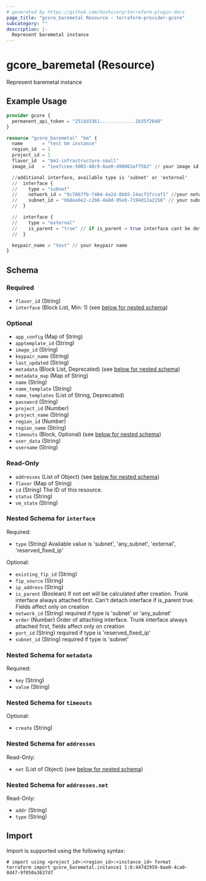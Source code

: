 ```yaml
---
# generated by https://github.com/hashicorp/terraform-plugin-docs
page_title: "gcore_baremetal Resource - terraform-provider-gcore"
subcategory: ""
description: |-
  Represent baremetal instance
---
```


# gcore_baremetal (Resource)

Represent baremetal instance

## Example Usage

```terraform
provider gcore {
  permanent_api_token = "251$d3361.............1b35f26d8"
}

resource "gcore_baremetal" "bm" {
  name       = "test bm instance"
  region_id  = 1
  project_id = 1
  flavor_id  = "bm1-infrastructure-small"
  image_id   = "1ee7ccee-5003-48c9-8ae0-d96063af75b2" // your image id

  //additional interface, available type is 'subnet' or 'external'
  //  interface {
  //	type = "subnet"
  //	network_id = "9c7867fb-f404-4a2d-8bb5-24acf2fccaf1" //your network_id
  //	subnet_id = "b68ea6e2-c2b6-4a8d-95eb-7194d12a2156" // your subnet_id
  //  }

  //  interface {
  //	type = "external"
  //    is_parent = "true" // if is_parent = true interface cant be detached, and always connected first
  //  }

  keypair_name = "test" // your keypair name
}
```

<!-- schema generated by tfplugindocs -->
## Schema

### Required

- `flavor_id` (String)
- `interface` (Block List, Min: 1) (see [below for nested schema](#nestedblock--interface))

### Optional

- `app_config` (Map of String)
- `apptemplate_id` (String)
- `image_id` (String)
- `keypair_name` (String)
- `last_updated` (String)
- `metadata` (Block List, Deprecated) (see [below for nested schema](#nestedblock--metadata))
- `metadata_map` (Map of String)
- `name` (String)
- `name_template` (String)
- `name_templates` (List of String, Deprecated)
- `password` (String)
- `project_id` (Number)
- `project_name` (String)
- `region_id` (Number)
- `region_name` (String)
- `timeouts` (Block, Optional) (see [below for nested schema](#nestedblock--timeouts))
- `user_data` (String)
- `username` (String)

### Read-Only

- `addresses` (List of Object) (see [below for nested schema](#nestedatt--addresses))
- `flavor` (Map of String)
- `id` (String) The ID of this resource.
- `status` (String)
- `vm_state` (String)

<a id="nestedblock--interface"></a>
### Nested Schema for `interface`

Required:

- `type` (String) Available value is 'subnet', 'any_subnet', 'external', 'reserved_fixed_ip'

Optional:

- `existing_fip_id` (String)
- `fip_source` (String)
- `ip_address` (String)
- `is_parent` (Boolean) If not set will be calculated after creation. Trunk interface always attached first. Can't detach interface if is_parent true. Fields affect only on creation
- `network_id` (String) required if type is 'subnet' or 'any_subnet'
- `order` (Number) Order of attaching interface. Trunk interface always attached first, fields affect only on creation
- `port_id` (String) required if type is  'reserved_fixed_ip'
- `subnet_id` (String) required if type is 'subnet'


<a id="nestedblock--metadata"></a>
### Nested Schema for `metadata`

Required:

- `key` (String)
- `value` (String)


<a id="nestedblock--timeouts"></a>
### Nested Schema for `timeouts`

Optional:

- `create` (String)


<a id="nestedatt--addresses"></a>
### Nested Schema for `addresses`

Read-Only:

- `net` (List of Object) (see [below for nested schema](#nestedobjatt--addresses--net))

<a id="nestedobjatt--addresses--net"></a>
### Nested Schema for `addresses.net`

Read-Only:

- `addr` (String)
- `type` (String)

## Import

Import is supported using the following syntax:

```shell
# import using <project_id>:<region_id>:<instance_id> format
terraform import gcore_baremetal.instance1 1:6:447d2959-8ae0-4ca0-8d47-9f050a3637d7
```
